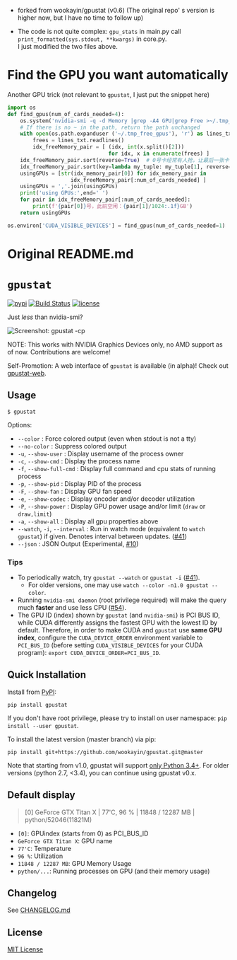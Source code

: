 * forked from   wookayin/gpustat  (v0.6)  (The original repo' s version is higher now, but I have no time to follow up)  

* The code is not quite complex: `gpu_stats` in main.py  call `print_formatted(sys.stdout, **kwargs)` in core.py.  
I just modified the two files above.





# Find the GPU you want automatically
Another GPU trick  (not relevant to `gpustat`, I just put the snippet here)
```python
import os
def find_gpus(num_of_cards_needed=4):
    os.system('nvidia-smi -q -d Memory |grep -A4 GPU|grep Free >~/.tmp_free_gpus')
    # If there is no ~ in the path, return the path unchanged
    with open(os.path.expanduser ('~/.tmp_free_gpus'), 'r') as lines_txt:
        frees = lines_txt.readlines()
        idx_freeMemory_pair = [ (idx, int(x.split()[2]))
                                for idx, x in enumerate(frees) ]
    idx_freeMemory_pair.sort(reverse=True)  # 0号卡经常有人抢，让最后一张卡在下面的sort中优先
    idx_freeMemory_pair.sort(key=lambda my_tuple: my_tuple[1], reverse=True)
    usingGPUs = [str(idx_memory_pair[0]) for idx_memory_pair in
                    idx_freeMemory_pair[:num_of_cards_needed] ]
    usingGPUs = ','.join(usingGPUs)
    print('using GPUs:',end=' ')
    for pair in idx_freeMemory_pair[:num_of_cards_needed]:
        print(f'{pair[0]}号，此前空闲：{pair[1]/1024:.1f}GB')
    return usingGPUs

os.environ['CUDA_VISIBLE_DEVICES'] = find_gpus(num_of_cards_needed=1)  # must before `import torch`

```
   
      

# Original README.md  


`gpustat`
=========

[![pypi](https://img.shields.io/pypi/v/gpustat.svg?maxAge=86400)][pypi_gpustat]
[![Build Status](https://travis-ci.org/wookayin/gpustat.svg?branch=master)](https://travis-ci.org/wookayin/gpustat)
[![license](https://img.shields.io/github/license/wookayin/gpustat.svg?maxAge=86400)](LICENSE)



Just *less* than nvidia-smi?

![Screenshot: gpustat -cp](screenshot.png)

NOTE: This works with NVIDIA Graphics Devices only, no AMD support as of now. Contributions are welcome!

Self-Promotion: A web interface of `gpustat` is available (in alpha)! Check out [gpustat-web][gpustat-web].

[gpustat-web]: https://github.com/wookayin/gpustat-web


Usage
-----

`$ gpustat`

Options:

* `--color`            : Force colored output (even when stdout is not a tty)
* `--no-color`         : Suppress colored output
* `-u`, `--show-user`  : Display username of the process owner
* `-c`, `--show-cmd`   : Display the process name
* `-f`, `--show-full-cmd`   : Display full command and cpu stats of running process
* `-p`, `--show-pid`   : Display PID of the process
* `-F`, `--show-fan`   : Display GPU fan speed
* `-e`, `--show-codec` : Display encoder and/or decoder utilization
* `-P`, `--show-power` : Display GPU power usage and/or limit (`draw` or `draw,limit`)
* `-a`, `--show-all`   : Display all gpu properties above
* `--watch`, `-i`, `--interval`   : Run in watch mode (equivalent to `watch gpustat`) if given. Denotes interval between updates. ([#41][gh-issue-41])
* `--json`             : JSON Output (Experimental, [#10][gh-issue-10])

### Tips

- To periodically watch, try `gpustat --watch` or `gpustat -i` ([#41][gh-issue-41]).
    - For older versions, one may use `watch --color -n1.0 gpustat --color`.
- Running `nvidia-smi daemon` (root privilege required) will make the query much **faster** and use less CPU ([#54][gh-issue-54]).
- The GPU ID (index) shown by `gpustat` (and `nvidia-smi`) is PCI BUS ID,
  while CUDA differently assigns the fastest GPU with the lowest ID by default.
  Therefore, in order to make CUDA and `gpustat` use **same GPU index**,
  configure the `CUDA_DEVICE_ORDER` environment variable to `PCI_BUS_ID`
  (before setting `CUDA_VISIBLE_DEVICES` for your CUDA program):
  `export CUDA_DEVICE_ORDER=PCI_BUS_ID`.


Quick Installation
------------------

Install from [PyPI][pypi_gpustat]:

```
pip install gpustat
```

If you don't have root privilege, please try to install on user namespace: `pip install --user gpustat`.

To install the latest version (master branch) via pip:

```
pip install git+https://github.com/wookayin/gpustat.git@master
```

Note that starting from v1.0, gpustat will support [only Python 3.4+][gh-issue-66].
For older versions (python 2.7, <3.4), you can continue using gpustat v0.x.


[pypi_gpustat]: https://pypi.python.org/pypi/gpustat
[gh-issue-10]: https://github.com/wookayin/gpustat/issues/10
[gh-issue-41]: https://github.com/wookayin/gpustat/issues/41
[gh-issue-54]: https://github.com/wookayin/gpustat/issues/54
[gh-issue-66]: https://github.com/wookayin/gpustat/issues/66

Default display
---------------

> [0] GeForce GTX Titan X | 77'C,  96 % | 11848 / 12287 MB | python/52046(11821M)

- `[0]`: GPUindex (starts from 0) as PCI_BUS_ID
- `GeForce GTX Titan X`: GPU name
- `77'C`: Temperature
- `96 %`: Utilization
- `11848 / 12287 MB`: GPU Memory Usage
- `python/...`: Running processes on GPU (and their memory usage)

Changelog
---------

See [CHANGELOG.md](CHANGELOG.md)


License
-------

[MIT License](LICENSE)
